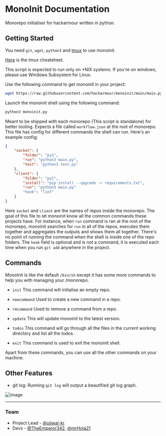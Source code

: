 # MonoInit Documentation
Monorepo initialiser for hackarmour written in python.

## Getting Started
You need `git`, `wget`, `python3` and [tmux](https://github.com/tmux/tmux/wiki) to use monoinit.

[Here](https://tmuxcheatsheet.com/) is the tmux cheatsheet.

This script is expected to run only on *NIX systems. If you're on windows, please use Windows Subsystem for Linux.

Use the following command to get monoinit in your project:
```bash
wget https://raw.githubusercontent.com/hackarmour/monoinit/main/main.py -O ~/.local/bin/monoinit.py
```

Launch the monoinit shell using the following command:
```bash
python3 monoinit.py
```

Meant to be shipped with each monorepo (This script is standalone) for better tooling. Expects a file called `workflow.json` at the root of monorepo. This file has config for different commands the shell can run. Here's an example config:

```json
{
    "socket": {
        "folder": "py1",
        "run": "python3 main.py",
        "test": "python3 test.py"
    },
    "client": {
        "folder": "py2",
        "install": "pip install --upgrade -r requirements.txt",
        "run": "python3 main.py"
        "hook": "lint"
    }
}
```

Here `socket` and `client` are the names of repos inside the monorepo. The goal of this file to let monoinit know all the common commands these projects have. For instance, when `run` command is ran at the root of the monorepo, monoinit searches for `run` in all of the repos, executes them together and aggregates the outputs and shows them all together. There's no point of running the command when the shell is inside one of the repo folders. The `hook` field is optional and is not a command, it is executed each time when you run `git add` anywhere in the project.

## Commands
MonoInit is like the default `/bin/sh` except it has some more commands to help you with managing your /monorepo.

- `init`
    This command will initialise an empty repo. 

- `newcommand`
    Used to create a new command in a repo.

- `rmcommand`
    Used to remove a command from a repo.

- `update`
    This will update monoinit to the latest version.

- `todos`
    This command will go through all the files in the current working directory and list all the todos.

- `exit`
    This command is used to exit the monoinit shell.

Apart from these commands, you can use all the other commands on your machine.

## Other Features
- git log: Running `git log` will output a beautified git log graph.

![image](https://user-images.githubusercontent.com/83999665/159155974-a5bf031b-3948-4759-93e4-2b5f1a32d144.png)

___

### Team

- Project Lead - [@ujjwal-kr](https://github.com/ujjwal-kr)
- Devs - [@TheEmperor342](https://github.com/TheEmperor342), [@mrHola21](https://github.com/mrHola21)
